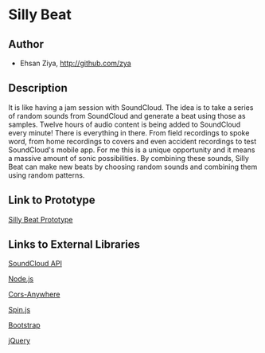 # Silly Beat


## Author
- Ehsan Ziya, http://github.com/zya

## Description
It is like having a jam session with SoundCloud. The idea is to take a series of random sounds from SoundCloud and generate a beat using those as samples.
Twelve hours of audio content is being added to SoundCloud every minute! There is everything in there. From field recordings to spoke word, from home recordings to covers and even accident recordings to test SoundCloud's mobile app. For me this is a unique opportunity and it means a massive amount of sonic possibilities. By combining these sounds, Silly Beat can make new beats by choosing random sounds and combining them using random patterns.

## Link to Prototype

[Silly Beat Prototype](http://zya.github.io/sillybeat/ "Silly Beat Prototype")

## Links to External Libraries

[SoundCloud API](http://developers.soundcloud.com/docs "SoundCloud API")

[Node.js](http://nodejs.org/ "Node.js")

[Cors-Anywhere](https://github.com/Rob--W/cors-anywhere/ "Cors-Anywhere")

[Spin.js](http://fgnass.github.io/spin.js/ "Spin.js")

[Bootstrap](http://www.getbootstrap.com "Bootstrap")

[jQuery](http://www.jquery.com "jQuery")




